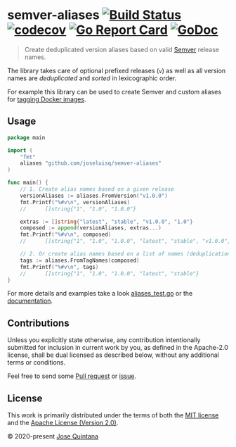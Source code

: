 # semver-aliases [![Build Status](https://travis-ci.com/joseluisq/semver-aliases.svg?branch=master)](https://travis-ci.com/joseluisq/semver-aliases) [![codecov](https://codecov.io/gh/joseluisq/semver-aliases/branch/master/graph/badge.svg)](https://codecov.io/gh/joseluisq/semver-aliases) [![Go Report Card](https://goreportcard.com/badge/github.com/joseluisq/semver-aliases)](https://goreportcard.com/report/github.com/joseluisq/semver-aliases) [![GoDoc](https://godoc.org/github.com/joseluisq/semver-aliases?status.svg)](https://pkg.go.dev/github.com/joseluisq/semver-aliases)

> Create deduplicated version aliases based on valid [Semver](https://semver.org/) release names.

The library takes care of optional prefixed releases (`v`) as well as all version names are *deduplicated* and *sorted* in lexicographic order.

For example this library can be used to create Semver and custom aliases for [tagging Docker images](https://docs.docker.com/engine/reference/commandline/tag/).

## Usage

```go
package main

import (
    "fmt"
    aliases "github.com/joseluisq/semver-aliases"
)

func main() {
    // 1. Create alias names based on a given release
	versionAliases := aliases.FromVersion("v1.0.0")
	fmt.Printf("%#v\n", versionAliases)
	//      []string{"1", "1.0", "1.0.0"}

	extras := []string{"latest", "stable", "v1.0.0", "1.0"}
	composed := append(versionAliases, extras...)
	fmt.Printf("%#v\n", composed)
	//      []string{"1", "1.0", "1.0.0", "latest", "stable", "v1.0.0", "1.0"}

    // 2. Or create alias names based on a list of names (deduplication and sorting happen here)
	tags := aliases.FromTagNames(composed)
	fmt.Printf("%#v\n", tags)
	//      []string{"1", "1.0", "1.0.0", "latest", "stable"}
}
```

For more details and examples take a look [aliases_test.go](./aliases_test.go) or the [documentation](https://pkg.go.dev/github.com/joseluisq/semver-aliases).

## Contributions

Unless you explicitly state otherwise, any contribution intentionally submitted for inclusion in current work by you, as defined in the Apache-2.0 license, shall be dual licensed as described below, without any additional terms or conditions.

Feel free to send some [Pull request](https://github.com/joseluisq/semver-aliases/pulls) or [issue](https://github.com/joseluisq/semver-aliases/issues).

## License

This work is primarily distributed under the terms of both the [MIT license](LICENSE-MIT) and the [Apache License (Version 2.0)](LICENSE-APACHE).

© 2020-present [Jose Quintana](http://git.io/joseluisq)
